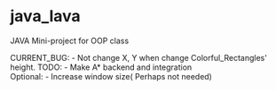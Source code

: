 # java_lava
JAVA Mini-project for OOP class

CURRENT_BUG:
    - Not change X, Y when change Colorful_Rectangles' height.
TODO: 
    - Make A* backend and integration    
Optional: 
    - Increase window size( Perhaps not needed)
  

